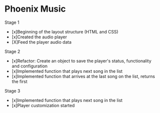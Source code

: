 # Phoenix Music

Stage 1
- [x]Beginning of the layout structure (HTML and CSS)
- [x]Created the audio player
- [X]Feed the player audio data

Stage 2
- [x]Refactor: Create an object to save the player's status, functionality and configuration
- [x]Implemented function that plays next song in the list
- [x]Implemented function that arrives at the last song on the list, returns the first

Stage 3
- [x]Implemented function that plays next song in the list
- [x]Player customization started
